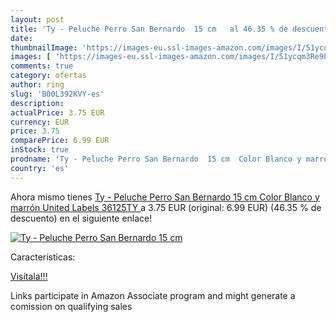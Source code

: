 ```yaml
---
layout: post
title: 'Ty - Peluche Perro San Bernardo  15 cm   al 46.35 % de descuento'
date: 
thumbnailImage: 'https://images-eu.ssl-images-amazon.com/images/I/51ycqm3Re9L._SL200_.jpg'
images: [ 'https://images-eu.ssl-images-amazon.com/images/I/51ycqm3Re9L._SL200_.jpg' ]
comments: true
category: ofertas
author: ring
slug: 'B00L392KVY-es'
description:
actualPrice: 3.75 EUR
currency: EUR
price: 3.75
comparePrice: 6.99 EUR
inStock: true
prodname: 'Ty - Peluche Perro San Bernardo  15 cm  Color Blanco y marrón  United Labels 36125TY '
country: 'es'
---
```


Ahora mismo tienes [Ty - Peluche Perro San Bernardo  15 cm  Color Blanco y marrón  United Labels 36125TY ](https://www.amazon.es/dp/B00L392KVY/?tag=tolees-21) a 3.75 EUR (original: 6.99 EUR) (46.35 %  de descuento) en el siguiente enlace!

[![Ty - Peluche Perro San Bernardo  15 cm  ](https://images-eu.ssl-images-amazon.com/images/I/51ycqm3Re9L._SL200_.jpg)](https://www.amazon.es/dp/B00L392KVY/?tag=tolees-21)

Características:


[Visítala!!!](https://www.amazon.es/dp/B00L392KVY/?tag=tolees-21)

Links participate in Amazon Associate program and might generate a comission on qualifying sales
